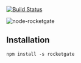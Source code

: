 [![Build Status](https://travis-ci.org/continuous-software/node-rocketgate.svg?branch=master)](https://travis-ci.org/continuous-software/node-rocketgate)

![node-rocketgate](http://rocketgate.com/images/logo_rocketgate.png)

## Installation ##

    npm install -s rocketgate


